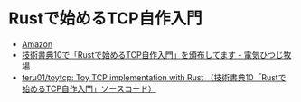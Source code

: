 # Rustで始めるTCP自作入門

* [Amazon](https://www.amazon.co.jp/Rust%E3%81%A7%E5%A7%8B%E3%82%81%E3%82%8BTCP%E8%87%AA%E4%BD%9C%E5%85%A5%E9%96%80-%E5%B0%8F%E9%87%8E-%E8%BC%9D%E4%B9%9F-ebook/dp/B09FG2SL2S)
* [技術書典10で「Rustで始めるTCP自作入門」を頒布してます - 電気ひつじ牧場 ](https://cha-shu00.hatenablog.com/entry/2020/12/30/124948)
* [teru01/toytcp: Toy TCP implementation with Rust （技術書典10「Rustで始めるTCP自作入門」ソースコード）](https://github.com/teru01/toytcp)
